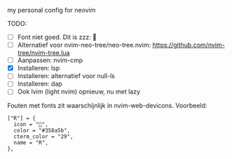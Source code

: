 my personal config for neovim

TODO:

- [ ] Font niet goed. Dit is zzz: 󰒲
- [ ] Alternatief voor nvim-neo-tree/neo-tree.nvim: https://github.com/nvim-tree/nvim-tree.lua
- [ ] Aanpassen: nvim-cmp
- [x] Installeren: lsp
- [ ] Installeren: alternatief voor null-ls
- [ ] Installeren: dap
- [ ] Ook lvim (light nvim) opnieuw, nu met lazy

Fouten met fonts zit waarschijnlijk in nvim-web-devicons. Voorbeeld:

```
["R"] = {
  icon = "󰟔",
  color = "#358a5b",
  cterm_color = "29",
  name = "R",
},
```

